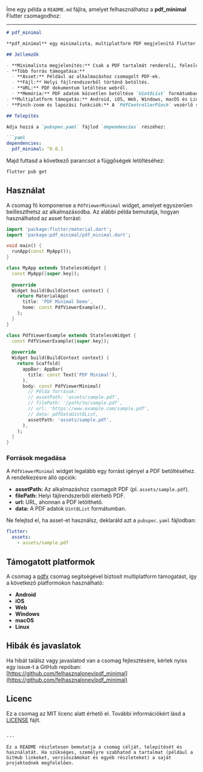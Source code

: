 Íme egy példa a `README.md` fájlra, amelyet felhasználhatsz a **pdf_minimal** Flutter csomagodhoz:

---

```markdown
# pdf_minimal

**pdf_minimal** egy minimalista, multiplatform PDF megjelenítő Flutter csomag, amely kizárólag a PDF dokumentum tartalmát jeleníti meg – további navigációs elemek (pl. toolbar) nélkül. A csomag támogatja az asset-ekből, helyi fájlokból, URL-ekről és memóriában lévő PDF adatokból történő betöltést, így könnyen integrálható különböző projektekbe.

## Jellemzők

- **Minimalista megjelenítés:** Csak a PDF tartalmát rendereli, felesleges UI elemek nélkül.
- **Több forrás támogatása:**  
  - **Asset:** Például az alkalmazáshoz csomagolt PDF-ek.
  - **Fájl:** Helyi fájlrendszerből történő betöltés.
  - **URL:** PDF dokumentum letöltése webről.
  - **Memória:** PDF adatok közvetlen betöltése `Uint8List` formátumban.
- **Multiplatform támogatás:** Android, iOS, Web, Windows, macOS és Linux (a [pdfx](https://pub.dev/packages/pdfx) csomag támogatásának köszönhetően).
- **Pinch-zoom és lapozási funkciók:** A `PdfControllerPinch` vezérlő segítségével.

## Telepítés

Adja hozzá a `pubspec.yaml` fájlod `dependencies` részéhez:

```yaml
dependencies:
  pdf_minimal: ^0.0.1
```

Majd futtasd a következő parancsot a függőségek letöltéséhez:

```bash
flutter pub get
```

## Használat

A csomag fő komponense a `PdfViewerMinimal` widget, amelyet egyszerűen beilleszthetsz az alkalmazásodba. Az alábbi példa bemutatja, hogyan használhatod az asset forrást:

```dart
import 'package:flutter/material.dart';
import 'package:pdf_minimal/pdf_minimal.dart';

void main() {
  runApp(const MyApp());
}

class MyApp extends StatelessWidget {
  const MyApp({super.key});
  
  @override
  Widget build(BuildContext context) {
    return MaterialApp(
      title: 'PDF Minimal Demo',
      home: const PdfViewerExample(),
    );
  }
}

class PdfViewerExample extends StatelessWidget {
  const PdfViewerExample({super.key});
  
  @override
  Widget build(BuildContext context) {
    return Scaffold(
      appBar: AppBar(
        title: const Text('PDF Minimal'),
      ),
      body: const PdfViewerMinimal(
        // Példa források:
        // assetPath: 'assets/sample.pdf',
        // filePath: '/path/to/sample.pdf',
        // url: 'https://www.example.com/sample.pdf',
        // data: pdfDataUint8List,
        assetPath: 'assets/sample.pdf',
      ),
    );
  }
}
```

### Források megadása

A `PdfViewerMinimal` widget legalább egy forrást igényel a PDF betöltéséhez. A rendelkezésre álló opciók:

- **assetPath:** Az alkalmazáshoz csomagolt PDF (pl. `assets/sample.pdf`).
- **filePath:** Helyi fájlrendszerből elérhető PDF.
- **url:** URL, ahonnan a PDF letölthető.
- **data:** A PDF adatok `Uint8List` formátumban.

Ne felejtsd el, ha asset-et használsz, deklaráld azt a `pubspec.yaml` fájlodban:

```yaml
flutter:
  assets:
    - assets/sample.pdf
```

## Támogatott platformok

A csomag a [pdfx](https://pub.dev/packages/pdfx) csomag segítségével biztosít multiplatform támogatást, így a következő platformokon használható:

- **Android**
- **iOS**
- **Web**
- **Windows**
- **macOS**
- **Linux**

## Hibák és javaslatok

Ha hibát találsz vagy javaslatod van a csomag fejlesztésére, kérlek nyiss egy issue-t a GitHub repóban:  
[https://github.com/felhasznalonev/pdf_minimal](https://github.com/felhasznalonev/pdf_minimal)

## Licenc

Ez a csomag az MIT licenc alatt érhető el. További információkért lásd a [LICENSE](LICENSE) fájlt.
```

---

Ez a README részletesen bemutatja a csomag célját, telepítését és használatát. Ha szükséges, személyre szabhatod a tartalmat (például a GitHub linkeket, verziószámokat és egyéb részleteket) a saját projektednek megfelelően.